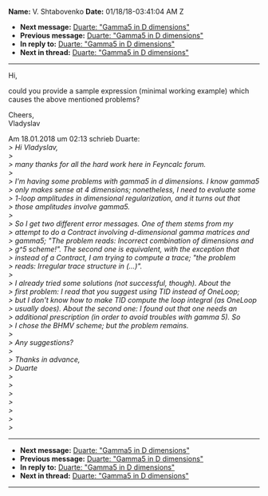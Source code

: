 **Name:** V. Shtabovenko
**Date:** 01/18/18-03:41:04 AM Z

  - **Next message:** [Duarte: "Gamma5 in D dimensions"](1373.html)
  - **Previous message:** [Duarte: "Gamma5 in D dimensions"](1371.html)
  - **In reply to:** [Duarte: "Gamma5 in D dimensions"](1371.html)
  - **Next in thread:** [Duarte: "Gamma5 in D dimensions"](1373.html)

-----

Hi,  

could you provide a sample expression (minimal working example) which  
causes the above mentioned problems?  

Cheers,  
Vladyslav  

Am 18.01.2018 um 02:13 schrieb Duarte:  
*\> Hi Vladyslav,*  
*\>*  
*\> many thanks for all the hard work here in Feyncalc forum.*  
*\>*  
*\> I'm having some problems with gamma5 in d dimensions. I know
gamma5*  
*\> only makes sense at 4 dimensions; nonetheless, I need to evaluate
some*  
*\> 1-loop amplitudes in dimensional regularization, and it turns out
that*  
*\> those amplitudes involve gamma5.*  
*\>*  
*\> So I get two different error messages. One of them stems from my*  
*\> attempt to do a Contract involving d-dimensional gamma matrices
and*  
*\> gamma5; "The problem reads: Incorrect combination of dimensions
and*  
*\> g^5 scheme\!". The second one is equivalent, with the exception
that*  
*\> instead of a Contract, I am trying to compute a trace; "the
problem*  
*\> reads: Irregular trace structure in (...)".*  
*\>*  
*\> I already tried some solutions (not successful, though). About
the*  
*\> first problem: I read that you suggest using TID instead of
OneLoop;*  
*\> but I don't know how to make TID compute the loop integral (as
OneLoop*  
*\> usually does). About the second one: I found out that one needs
an*  
*\> additional prescription (in order to avoid troubles with gamma 5).
So*  
*\> I chose the BHMV scheme; but the problem remains.*  
*\>*  
*\> Any suggestions?*  
*\>*  
*\> Thanks in advance,*  
*\> Duarte*  
*\>*  
*\>*  
*\>*  
*\>*  
*\>*  
*\>*  
*\>*  

-----

  - **Next message:** [Duarte: "Gamma5 in D dimensions"](1373.html)
  - **Previous message:** [Duarte: "Gamma5 in D dimensions"](1371.html)
  - **In reply to:** [Duarte: "Gamma5 in D dimensions"](1371.html)
  - **Next in thread:** [Duarte: "Gamma5 in D dimensions"](1373.html)

-----

